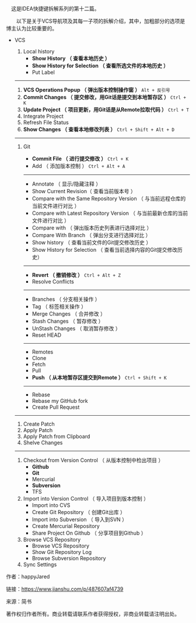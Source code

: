  这是IDEA快捷键拆解系列的第十二篇。

  以下是关于VCS导航项及其每一子项的拆解介绍，其中，加粗部分的选项是博主认为比较重要的。

* VCS
  1. Local history
     * **Show History （ 查看本地历史 ）**
     * **Show History for Selection （ 查看所选文件的本地历史 ）**
     * Put Label

  ---

  1. **VCS Operations Popup （ 弹出版本控制操作窗 ）**
     `Alt + 反引号`
  2. **Commit Changes （ 提交修改，用Git话是提交到本地暂存区 ）**
     `Ctrl + K`
  3. **Update Project （ 项目更新，用Git话是从Remote拉取代码 ）**
     `Ctrl + T`
  4. Integrate Project
  5. Refresh File Status
  6. **Show Changes （ 查看本地修改列表 ）**
     `Ctrl + Shift + Alt + D`

  ---

  1. Git
     * **Commit File （ 进行提交修改 ）**
       `Ctrl + K`
     * Add （ 添加版本控制 ） 
       `Ctrl + Alt + A`

     ---

     * Annotate （ 显示/隐藏注释 ）
     * Show Current Revision（ 查看当前版本号 ）
     * Compare with the Same Repository Version （ 与当前远程仓库的当前文件进行对比 ）
     * Compare with Latest Repository Version （ 与当前最新仓库的当前文件进行对比 ）
     * Compare with （ 弹出版本历史列表进行选择对比 ）
     * Compare With Branch （ 弹出分支进行选择对比 ）
     * Show history （ 查看当前文件的Git提交修改历史 ）
     * Show History for Selection （ 查看当前选择内容的Git提交修改历史）

     ---

     * **Revert （ 撤销修改 ）**
       `Ctrl + Alt + Z`
     * Resolve Conflicts

     ---

     * Branches （ 分支相关操作 ）
     * Tag （ 标签相关操作 ）
     * Merge Changes （ 合并修改 ）
     * Stash Changes （ 暂存修改 ）
     * UnStash Changes （ 取消暂存修改 ）
     * Reset HEAD

     ---

     * Remotes
     * Clone
     * Fetch
     * Pull
     * **Push （ 从本地暂存区提交到Remote ）**
       `Ctrl + Shift + K`

     ---

     * Rebase
     * Rebase my GitHub fork
     * Create Pull Request

  ---

  1. Create Patch
  2. Apply Patch
  3. Apply Patch from Clipboard
  4. Shelve Changes

  ---

  1. Checkout from Version Control （ 从版本控制中检出项目 ）
     * **Github**
     * **Git**
     * Mercurial
     * **Subversion**
     * TFS
  2. Import into Version Control （ 导入项目到版本控制 ）
     * Import into CVS
     * Create Git Repository （ 创建Git出库 ）
     * Import into Subversion （ 导入到SVN ）
     * Create Mercurial Repository
     * Share Project On Github （ 分享项目到Github ）
  3. Browse VCS Repository
     * Browse VCS Repository
     * Show Git Repository Log
     * Browse Subversion Repository
  4. Sync Settings

  


  


作者：happyJared

  


链接：https://www.jianshu.com/p/487607af4739

  


来源：简书

  


著作权归作者所有。商业转载请联系作者获得授权，非商业转载请注明出处。

